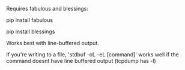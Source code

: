 Requires fabulous and blessings:

pip install fabulous

pip install blessings

Works best with line-buffered output.

If you're writing to a file, 'stdbuf -oL -eL [command]' works well if the command doesnt have line buffered output (tcpdump has -l)
